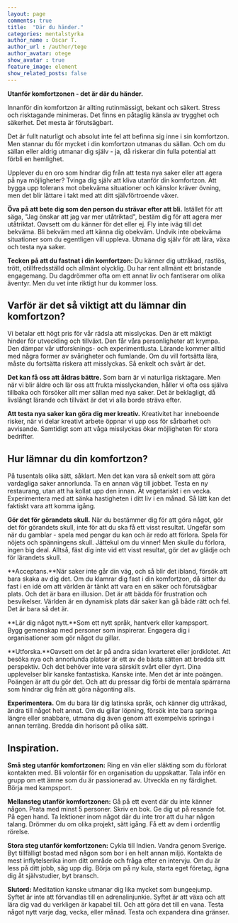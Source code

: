 ```yaml
---
layout: page
comments: true
title:  "Där du händer."
categories: mentalstyrka
author_name : Oscar T.
author_url : /author/tege
author_avatar: otege
show_avatar : true
feature_image: element
show_related_posts: false
---
```


**Utanför komfortzonen - det är där du händer.**

Innanför din komfortzon är allting rutinmässigt, bekant och säkert. Stress och risktagande minimeras.
Det finns en påtaglig känsla av trygghet och säkerhet. Det mesta är förutsägbart. 

Det är fullt naturligt och absolut inte fel att befinna sig inne i sin komfortzon. Men stannar du för mycket i din komfortzon utmanas
du sällan. Och om du sällan eller aldrig utmanar dig själv - ja, då riskerar din fulla potential att förbli en hemlighet. 

Upplever du en oro som hindrar dig från att testa nya saker eller att agera på nya möjligheter? 
Tvinga dig själv att kliva utanför din komfortzon. Att bygga upp tolerans mot obekväma situationer och känslor kräver övning, 
men det blir lättare i takt med att ditt självförtroende växer.

**Öva på att bete dig som den person du strävar efter att bli.** 
Istället för att säga, "Jag önskar att jag var mer utåtriktad", 
bestäm dig för att agera mer utåtriktat. Oavsett om du känner
för det eller ej. Fly inte iväg till det bekväma. Bli bekväm med att känna dig obekväm.
Undvik inte obekväma situationer som du egentligen vill uppleva.
Utmana dig själv för att lära, växa och testa nya saker.

**Tecken på att du fastnat i din komfortzon:**
Du känner dig uttråkad, rastlös, trött, otillfredsställd och allmänt olycklig.
Du har rent allmänt ett bristande engagemang. Du dagdrömmer ofta om ett annat liv och fantiserar om olika äventyr.
Men du vet inte riktigt hur du kommer loss.


## Varför är det så viktigt att du lämnar din komfortzon? 

Vi betalar ett högt pris för vår rädsla att misslyckas. Den är ett mäktigt hinder för utveckling och tillväxt.
Den får våra personligheter att krympa. Den dämpar vår utforsknings- och experimentlusta.
Lärande kommer alltid med några former av svårigheter och fumlande. Om du vill fortsätta lära, måste du fortsätta riskera
att misslyckas. Så enkelt och svårt är det.


**Det kan få oss att åldras bättre.**
Som barn är vi naturliga risktagare. Men när vi blir äldre och lär oss att frukta misslyckanden, håller vi ofta
oss själva tillbaka och försöker allt mer sällan med nya saker. Det är beklagligt, då livslångt lärande och tillväxt är
det vi alla borde sträva efter.

**Att testa nya saker kan göra dig mer kreativ.**
Kreativitet har inneboende risker, när vi delar kreativt arbete öppnar vi upp oss för sårbarhet och avvisande.
Samtidigt som att våga misslyckas ökar möjligheten för stora bedrifter. 

## Hur lämnar du din komfortzon? 

På tusentals olika sätt, såklart. Men det kan vara så enkelt som att göra vardagliga saker annorlunda. Ta en annan väg till jobbet. 
Testa en ny restaurang, utan att ha kollat upp den innan. Ät vegetariskt i en vecka. Experimentera med att sänka hastigheten i ditt liv 
i en månad. Så lätt kan det faktiskt vara att komma igång.



**Gör det för görandets skull.** När du bestämmer dig för att göra något, gör det för görandets skull, inte för att du ska få ett visst 
resultat. Ungefär som när du gamblar - spela med pengar du kan och är redo att förlora. Spela för nöjets och spänningens skull. 
Jättekul om du vinner! Men skulle du förlora, ingen big deal. Alltså, fäst dig inte vid ett visst resultat, gör det av glädje och för
lärandets skull.

**Acceptans.**När saker inte går din väg, och så blir det ibland, försök att bara skaka av dig det. 
Om du klamrar dig fast i din komfortzon, då sitter du fast i en idé om att världen är tänkt att vara en en säker och förutsägbar plats. 
Och det är bara en illusion. Det är att bädda för frustration och besvikelser. Världen är en dynamisk plats där saker kan gå både rätt 
och fel. Det är bara så det är.
 

**Lär dig något nytt.**Som ett nytt språk, hantverk eller kampsport.  
Bygg gemenskap med personer som inspirerar. Engagera dig i organisationer som gör något du gillar.

**Utforska.**Oavsett om det är på andra sidan kvarteret eller jordklotet. 
Att besöka nya och annorlunda platser är ett av de bästa sätten att bredda sitt perspektiv. Och det
behöver inte vara särskilt svårt eller dyrt. Dina upplevelser blir kanske fantastiska. Kanske inte. Men det är inte poängen.
Poängen är att du gör det. Och att du pressar dig förbi de mentala spärrarna som hindrar dig från att göra någonting alls.

**Experimentera.** Om du bara lär dig latinska språk, och känner dig uttråkad, ändra till något helt annat.
Om du gillar löpning, försök inte bara springa längre eller snabbare, utmana dig även genom att exempelvis springa i annan terräng.
Bredda din horisont på olika sätt.



## Inspiration. 


**Små steg utanför komfortzonen:**
Ring en vän eller släkting som du förlorat kontakten med.
Bli volontär för en organisation du uppskattar.
Tala inför en grupp om ett ämne som du är passionerad av.
Utveckla en ny färdighet.
Börja med kampsport.


**Mellansteg utanför komfortzonen:**
Gå på ett event där du inte känner någon. Prata med minst 5 personer.
Skriv en bok.
Ge dig ut på resande fot. På egen hand.
Ta lektioner inom något där du inte tror att du har någon talang.
Drömmer du om olika projekt, sätt igång. Få ett av dem i ordentlig rörelse.


**Stora steg utanför komfortzonen:**
Cykla till Indien.
Vandra genom Sverige.
Byt tillfälligt bostad med någon som bor i en helt annan miljö.
Kontakta de mest inflytelserika inom ditt område och fråga efter en intervju.
Om du är less på ditt jobb, säg upp dig. Börja om på ny kula, starta eget företag, ägna dig åt självstudier, byt bransch. 

**Slutord:** 
Meditation kanske utmanar dig lika mycket
som bungeejump. Syftet är inte att förvandlas till en adrenalinjunkie. Syftet är att växa och
att lära dig vad du verkligen är kapabel till. Och att göra det till en vana.
Testa något nytt varje dag, vecka, eller månad. Testa och expandera dina gränser.
